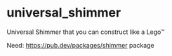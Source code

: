 # universal_shimmer
Universal Shimmer that you can construct like a Lego™

Need: https://pub.dev/packages/shimmer package